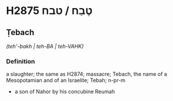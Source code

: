 # H2875 טֶבַח / טבח

## Ṭebach

_(teh'-bakh | teh-BA | teh-VAHK)_

### Definition

a slaughter; the same as H2874; massacre; Tebach, the name of a Mesopotamian and of an Israelite; Tebah; n-pr-m

- a son of Nahor by his concubine Reumah

